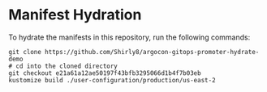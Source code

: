 # Manifest Hydration

To hydrate the manifests in this repository, run the following commands:

```shell
git clone https://github.com/Shirly8/argocon-gitops-promoter-hydrate-demo
# cd into the cloned directory
git checkout e21a61a12ae50197f43bfb3295066d1b4f7b03eb
kustomize build ./user-configuration/production/us-east-2
```
